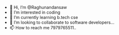 - 👋 Hi, I’m @Raghunandansaw
- 👀 I’m interested in coding
- 🌱 I’m currently learning b.tech cse
- 💞️ I’m looking to collaborate to software developers...
- 📫 How to reach me 7979765511..

<!---
Raghunandansaw/Raghunandansaw is a ✨ special ✨ repository because its `README.md` (this file) appears on your GitHub profile.
You can click the Preview link to take a look at your changes.
--->
